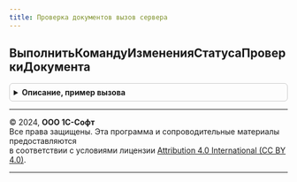 ```yaml
---
title: Проверка документов вызов сервера
---
```



## ВыполнитьКомандуИзмененияСтатусаПроверкиДокумента
<details style="margin: 1em 0; padding: 0.5em; border: 1px solid #ccc; border-radius: 6px;">

<summary style="font-weight: bold; cursor: pointer;">Описание, пример вызова</summary>

```bsl

// Выполняет команду "Проверки" документа. В случае если прав на изменение статуса проверки нет - ничего не делает,
// в противном случае изменяет значение статуса проверки документа.
// см. РегистрыСведений.СтатусыПроверкиДокументов.УстановитьСтатусПроверкиДокументов.
//
// Параметры:
//  ДокументСсылка - ДокументСсылка - Документ, для которого требуется изменить статус проверки
//	(см. измерение "Документ" регистра сведений "СтатусыПроверкиДокументов");
//	ДанныеОбОшибке - Соответствие - соответствие данных (если не задано - данные об ошибках не фиксируются)
//
//	ВозвращаемоеЗначение:
//		Булево - Истина, если есть право на изменение документа, Ложь в противном случае.
//
Процедура ВыполнитьКомандуИзмененияСтатусаПроверкиДокумента(ДокументСсылка, ДанныеОбОшибке = Неопределено) Экспорт
```

Пример вызова
```bsl
ПроверкаДокументовВызовСервера.ВыполнитьКомандуИзмененияСтатусаПроверкиДокумента(ДокументСсылка, ДанныеОбОшибке);
```
</details>

---

© 2024, **ООО 1С-Софт**  
Все права защищены. Эта программа и сопроводительные материалы предоставляются  
в соответствии с условиями лицензии [Attribution 4.0 International (CC BY 4.0)](https://creativecommons.org/licenses/by/4.0/legalcode).

---
